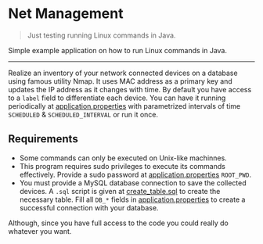# Net Management
> Just testing running Linux commands in Java.

Simple example application on how to run Linux commands in Java.
***
Realize an inventory of your network connected devices on a database using famous utility Nmap. It uses MAC address as a primary key and updates the IP address as it changes with time. By default you have access to a ```label``` field to differentiate each device. You can have it running periodically at [application.properties](src/main/resources/application.properties) with parametrized intervals of time ```SCHEDULED``` & ```SCHEDULED_INTERVAL``` or run it once.
## Requirements
* Some commands can only be executed on Unix-like machinnes.
* This program requires sudo privileges to execute its commands effectively. Provide a sudo password at [application.properties](src/main/resources/application.properties) ```ROOT_PWD```.
* You must provide a MySQL database connection to save the collected devices. A ```.sql``` script is given at [create_table.sql](src/main/resources/create_table.sql) to create the necessary table. Fill all ```DB_*``` fields in [application.properties](src/main/resources/application.properties) to create a successful connection with your database.

Although, since you have full access to the code you could really do whatever you want.
